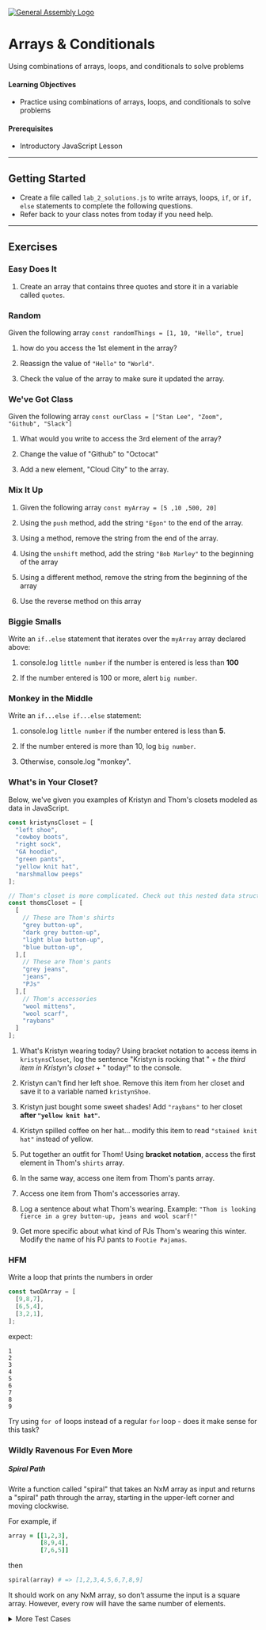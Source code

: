 
[![General Assembly Logo](https://camo.githubusercontent.com/1a91b05b8f4d44b5bbfb83abac2b0996d8e26c92/687474703a2f2f692e696d6775722e636f6d2f6b6538555354712e706e67)](https://generalassemb.ly)

# Arrays & Conditionals

Using combinations of arrays, loops, and conditionals to solve problems

#### Learning Objectives

- Practice using combinations of arrays, loops, and conditionals to solve problems


#### Prerequisites

- Introductory JavaScript Lesson

---

## Getting Started

- Create a file called `lab_2_solutions.js` to write arrays, loops, `if`, or `if, else` statements to complete the following questions.
- Refer back to your class notes from today if you need help.

---

## Exercises

### Easy Does It
1. Create an array that contains three quotes and store it in a variable called `quotes`.

### Random
Given the following array `const randomThings = [1, 10, "Hello", true]`

1. how do you access the 1st element in the array?

2. Reassign the value of `"Hello"` to `"World"`.

3. Check the value of the array to make sure it updated the array.

### We've Got Class
Given the following array `const ourClass = ["Stan Lee", "Zoom", "Github", "Slack"]`

1. What would you write to access the 3rd element of the array?

2. Change the value of "Github" to "Octocat"

3. Add a new element, "Cloud City" to the array.

### Mix It Up
1. Given the following array `const myArray = [5 ,10 ,500, 20]`

1. Using the `push` method, add the string `"Egon"` to the end of the array.

1. Using a method, remove the string from the end of the array.

1. Using the `unshift` method, add the string `"Bob Marley"` to the beginning of the array

1. Using a different method, remove the string from the beginning of the array

1. Use the reverse method on this array

### Biggie Smalls
Write an `if..else` statement that iterates over the `myArray` array declared above:

1. console.log `little number` if the number is entered is less than **100**

2. If the number entered is 100 or more, alert `big number`.

### Monkey in the Middle
Write an `if...else if...else` statement:

1. console.log `little number` if the number entered is less than **5**.<br>

2.  If the number entered is more than 10, log `big number`.

3. Otherwise, console.log "monkey". <br>

### What's in Your Closet?

Below, we've given you examples of Kristyn and Thom's closets modeled as data in JavaScript.

```javascript
const kristynsCloset = [
  "left shoe",
  "cowboy boots",
  "right sock",
  "GA hoodie",
  "green pants",
  "yellow knit hat",
  "marshmallow peeps"
];

// Thom's closet is more complicated. Check out this nested data structure!!
const thomsCloset = [
  [
    // These are Thom's shirts
    "grey button-up",
    "dark grey button-up",
    "light blue button-up",
    "blue button-up",
  ],[
    // These are Thom's pants
    "grey jeans",
    "jeans",
    "PJs"
  ],[
    // Thom's accessories
    "wool mittens",
    "wool scarf",
    "raybans"
  ]
];
```

1. What's Kristyn wearing today? Using bracket notation to access items in `kristynsCloset`, log the sentence "Kristyn is rocking that " + *the third item in Kristyn's closet* + " today!" to the console.

1. Kristyn can't find her left shoe. Remove this item from her closet and save it to a variable named `kristynShoe`.

1. Kristyn just bought some sweet shades! Add `"raybans"` to her closet **after `"yellow knit hat"`.**

1. Kristyn spilled coffee on her hat... modify this item to read `"stained knit hat"` instead of yellow.

1. Put together an outfit for Thom! Using **bracket notation**, access the first element in Thom's `shirts` array.

1. In the same way, access one item from Thom's pants array.

1. Access one item from Thom's accessories array.

1. Log a sentence about what Thom's wearing. Example: `"Thom is looking fierce in a grey button-up, jeans and wool scarf!"`

1. Get more specific about what kind of PJs Thom's wearing this winter. Modify the name of his PJ pants to `Footie Pajamas`.


### HFM

Write a loop that prints the numbers in order

```js
const twoDArray = [
  [9,8,7],
  [6,5,4],
  [3,2,1],
];
```
expect:
```
1
2
3
4
5
6
7
8
9
```
Try using `for of` loops instead of a regular `for` loop - does it make sense for this task?


### Wildly Ravenous For Even More

##### Spiral Path

Write a function called "spiral" that takes an NxM array as input and returns a "spiral" path through the array, starting in the upper-left corner and moving clockwise.  

For example, if

```ruby
array = [[1,2,3],
         [8,9,4],
         [7,6,5]]
```

then

```ruby
spiral(array) # => [1,2,3,4,5,6,7,8,9]
```

It should work on any NxM array, so don’t assume the input is a square array.  However, every row will have the same number of elements.

<details><summary> More Test Cases </summary>

```ruby         
a =
  [
    [1, 2, 3],
    [8, 9, 4],
    [7, 6, 5]
  ]

b = [
      [ 1,  2,  3,  4,  5,  6],
      [18, 19, 20, 21, 22,  7],
      [17, 28, 29, 30, 23,  8],
      [16, 27, 26, 25, 24,  9],
      [15, 14, 13, 12, 11, 10]
    ]

c = [
      [ 1,  2,  3,  4,  5,  6,  7,  8,  9, 10],
      [36, 37, 38, 39, 40, 41, 42, 43, 44, 11],
      [35, 64, 65, 66, 67, 68, 69, 70, 45, 12],
      [34, 63, 84, 85, 86, 87, 88, 71, 46, 13],
      [33, 62, 83, 96, 97, 98, 89, 72, 47, 14],
      [32, 61, 82, 95, 100, 99, 90, 73, 48, 15],
      [31, 60, 81, 94, 93, 92, 91, 74, 49, 16],
      [30, 59, 80, 79, 78, 77, 76, 75, 50, 17],
      [29, 58, 57, 56, 55 ,54, 53, 52, 51, 18],
      [28, 27, 26, 25, 24, 23, 22, 21, 20, 19]
   ]

e = [
      [1,2],
      [4,3]
    ]

f = [
      [1,2,3,4],
      [8,7,6,5]
    ]

g = [
      [1, 2],
      [10,3],
      [9, 4],
      [8, 5],
      [7, 6]
    ]

h = [
      [1,2,3,4]
    ]```

</details>


---

*Copyright 2018, General Assembly Space. Licensed under [CC-BY-NC-SA, 4.0](https://creativecommons.org/licenses/by-nc-sa/4.0/)*
